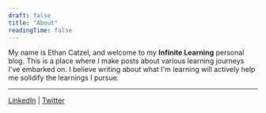 ```yaml
---
draft: false
title: "About"
readingTime: false
---
```


My name is Ethan Catzel, and welcome to my **Infinite Learning** personal blog. This is a place where I make posts about various learning journeys I've embarked on. I believe writing about what I'm learning will actively help me solidify the learnings I pursue.

---

[LinkedIn](https://www.linkedin.com/in/ethancatzel/) | [Twitter](https://twitter.com/ethancatzel)
